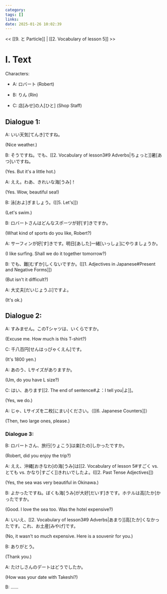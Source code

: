```yaml
---
category: 
tags: []
links:
date: 2025-01-26 10:02:39
---
```

<< [[9. と Particle]] | [[2. Vocabulary of lesson 5]] >>

# I. Text

Characters:

- A: ロバート (Robert)

- B: りん (Rin)

- C: 店\[みせ\]の人\[ひと\] (Shop Staff)

## Dialogue 1:

A: いい天気\[てんき\]ですね。

(Nice weather.)

B: そうですね。でも、[[2. Vocabulary of lesson3#9 Adverbs|ちょっと]]暑\[あつ\]いですね。

(Yes. But it's a little hot.)

A: ええ。わあ、きれいな海\[うみ\]！

(Yes. Wow, beautiful sea!)

B: 泳\[およ\]ぎましょう。([[5. Let's]])

(Let's swim.)

B: ロバートさんはどんなスポーツが好\[す\]きですか。

(What kind of sports do you like, Robert?)

A: サーフィンが好\[す\]きです。明日\[あした\]一緒\[いっしょ\]にやりましょうか。

(I like surfing. Shall we do it together tomorrow?)

B: でも、難\[むずか\]しくないですか。([[1. Adjectives in Japanese#Present and Negative Forms]])

(But isn't it difficult?)

A: 大丈夫\[だいじょうぶ\]ですよ。

(It's ok.)

## Dialogue 2:

A: すみません。このTシャツは、いくらですか。

(Excuse me. How much is this T-shirt?)

C: 千八百円\[せんはっぴゃくえん\]です。

(It's 1800 yen.)

A: あのう、Lサイズがありますか。

(Um, do you have L size?)

C: はい、あります[[2. The end of sentence#よ：I tell you|よ]]。

(Yes, we do.)

A: じゃ、Lサイズを二枚\[にまい\]ください。（[[6. Japanese Counters]]）

(Then, two large ones, please.)

### Dialogue 3:

B: ロバートさん、旅行\[りょこう\]は楽\[たの\]しかったですか。

(Robert, did you enjoy the trip?)

A: ええ、沖縄\[おきなわ\]の海\[うみ\]は[[2. Vocabulary of lesson 5#すごく vs. とても vs. かなり|すごく]]きれいでしたよ。([[2. Past Tense Adjectives]])

(Yes, the sea was very beautiful in Okinawa.)

B: よかったですね。ぼくも海\[うみ\]が大好\[だいす\]きです。ホテルは高\[たか\]かったですか。

(Good. I love the sea too. Was the hotel expensive?)

A: いいえ、[[2. Vocabulary of lesson3#9 Adverbs|あまり]]高\[たか\]くなかったです。これ、お土産\[みやげ\]です。

(No, it wasn't so much expensive. Here is a souvenir for you.)

B: ありがとう。

(Thank you.)

A: たけしさんのデートはどうでしたか。

(How was your date with Takeshi?)

B: ......
